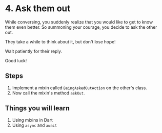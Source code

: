 # 4. Ask them out

While conversing, you suddenly realize that you would like to get to know them even better. So summoning your courage, you decide to ask the other out.

They take a while to think about it, but don't lose hope!

Wait patiently for their reply.

Good luck!

## Steps

1. Implement a mixin called `BeingAskedOutAction` on the other's class.
2. Now call the mixin's method `askOut`.

## Things you will learn

1. Using mixins in Dart
2. Using `async` and `await`
